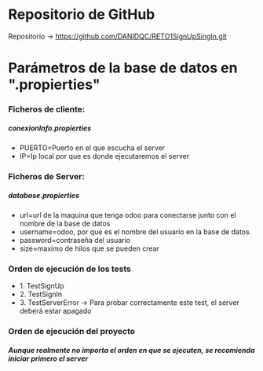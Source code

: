 <h1>Repositorio de GitHub</h1>

Repositorio -> https://github.com/DANIDQC/RETO1SignUpSingIn.git </br>

<h1>Parámetros de la base de datos en ".propierties"</h1>

<h3>Ficheros de cliente: </h3>

<h5>conexionInfo.propierties</h5>
<ul>
  <li>PUERTO=Puerto en el que escucha el server</li>
  <li>IP=Ip local por que es donde ejecutaremos el server</li>
</ul>

<h3>Ficheros de Server: </h3>

<h5>database.propierties</h5>
<ul>
  <li>url=url de la maquina que tenga odoo para conectarse junto con el nombre de la base de datos</li>
  <li>username=odoo, por que es el nombre del usuario en la base de datos</li>
  <li>password=contraseña del usuario</li>
  <li>size=maximo de hilos que se pueden crear</li>
</ul>

<h3>Orden de ejecución de los tests</h3>
<ul>
  <li>1. TestSignUp</li>
  <li>2. TestSignIn</li>
  <li>3. TestServerError -> Para probar correctamente este test, el server deberá estar apagado</li>
</ul>

<h3>Orden de ejecución del proyecto</h3>
<h5>Aunque realmente no importa el orden en que se ejecuten, se recomienda iniciar primero el server</h5>
